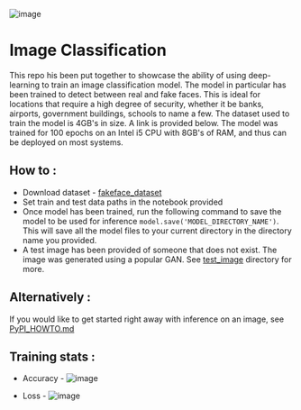 ![image](https://github.com/perpendicularai/imageclassification/assets/146530480/6938491a-8670-47a1-8cb8-aed6fcad5978)



# Image Classification

This repo his been put together to showcase the ability of using deep-learning to train an image classification model. The model in particular has been trained to detect between real and fake faces. This is ideal for locations that require a high degree of security, whether it be banks, airports, government buildings, schools to name a few. The dataset used to train the model is 4GB's in size. A link is provided below. The model was trained for 100 epochs on an Intel i5 CPU with 8GB's of RAM, and thus can be deployed on most systems. 

## How to :
* Download dataset - [fakeface_dataset](https://www.kaggle.com/datasets/xhlulu/140k-real-and-fake-faces)
*  Set train and test data paths in the notebook provided
* Once model has been trained, run the following command to save the model to be used for inference `model.save('MODEL_DIRECTORY_NAME')`. This will save all the model files to your current directory in the directory name you provided.
* A test image has been provided of someone that does not exist. The image was generated using a popular GAN. See [test_image](https://github.com/perpendicularai/imageclassification/tree/main/test_image/) directory for more.

## Alternatively :
If you would like to get started right away with inference on an image, see [PyPI_HOWTO.md](https://github.com/perpendicularai/imageclassification/blob/main/PyPI_HOWTO.md)

## Training stats :
* Accuracy -
![image](https://github.com/perpendicularai/imageclassification/assets/146530480/df14fb83-568b-478b-8394-2022b3409818)

* Loss -
![image](https://github.com/perpendicularai/imageclassification/assets/146530480/743fbaf9-58a8-49e9-befe-9e3f32507597)

